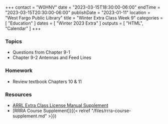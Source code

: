 +++
contact = "W0HNV"
date = "2023-03-15T18:30:00-06:00"
endTime = "2023-03-15T20:30:00-06:00"
publishDate = "2023-01-11"
location = "West Fargo Public Library"
title = "Winter Extra Class Week 9"
categories = [ "Education" ]
dates = [ "Winter 2023 Extra" ]
outputs = [ "HTML", "Calendar" ]
+++
### Topics

* Questions from Chapter 9-1
* Chapter 9-2 Antennas and Feed Lines

### Homework

* Review textbook Chapters 10 & 11

### Resources

* [ARRL Extra Class License Manual Supplement](http://www.arrl.org/extra-class-license-manual)
* [RRRA Course Supplement]({{< relref "/files/rrra-course-supplement.md" >}})

